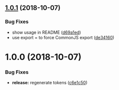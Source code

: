 ## [1.0.1](https://github.com/EndemolShineGroup/tslint-config/compare/v1.0.0...v1.0.1) (2018-10-07)


### Bug Fixes

* show usage in README ([d69a1ed](https://github.com/EndemolShineGroup/tslint-config/commit/d69a1ed))
* use export = to force CommonJS export ([de34160](https://github.com/EndemolShineGroup/tslint-config/commit/de34160))

# 1.0.0 (2018-10-07)


### Bug Fixes

* **release:** regenerate tokens ([c6e1c50](https://github.com/EndemolShineGroup/tslint-config/commit/c6e1c50))
